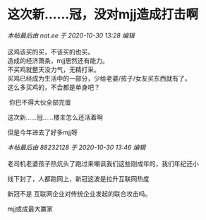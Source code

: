 # 这次新……冠，没对mjj造成打击啊


<i class="pstatus"> 本帖最后由 nat.ee 于 2020-10-30 13:28 编辑 </i><br />
<br />
这鸡该买的买，不该买的也买。<br />
造成的经济萧条，mjj居然还有能力。<br />
不买鸡就整天没力气，无精打采。<br />
买鸡已经成为生活中的一部分，少给老婆/孩子/女友买东西就有了。<br />
这么多买鸡的，不会都是单身吧？<br />


<img src="static/image/smiley/default/lol.gif" smilieid="12" border="0" alt="" /> 你巴不得大伙全部完蛋

这次新……冠......楼主怎么还活着啊<img src="static/image/smiley/default/lol.gif" smilieid="12" border="0" alt="" />

但是今年进去了好多mjj呀

<i class="pstatus"> 本帖最后由 88232128 于 2020-10-30 13:46 编辑 </i><br />
<br />
老司机老婆孩子热炕头了跑过来嘲讽我们这些刚成年的，我们年纪还小<img src="static/image/smiley/default/lol.gif" smilieid="12" border="0" alt="" />&nbsp;&nbsp;

线下封了，人都跑网上，新冠这波是拉升互联网热度<img id="aimg_W4657" onclick="zoom(this, this.src, 0, 0, 0)" class="zoom" src="https://cdn.jsdelivr.net/gh/hishis/forum-master/public/images/patch.gif" onmouseover="img_onmouseoverfunc(this)" onload="thumbImg(this)" border="0" alt="" />

新冠不是 互联网企业对传统企业发起的联合攻击吗。

mjj或成最大赢家 
